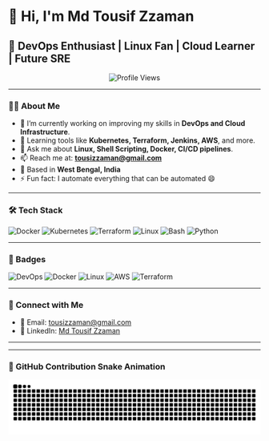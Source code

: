 # 👋 Hi, I'm Md Tousif Zzaman

## 🚀 DevOps Enthusiast | Linux Fan | Cloud Learner | Future SRE

<p align="center">
  <img src="https://komarev.com/ghpvc/?username=tousifzzaman&label=Profile%20views&color=0e75b6&style=flat" alt="Profile Views" />
</p>

---

### 🧑‍💻 About Me

- 🔭 I’m currently working on improving my skills in **DevOps and Cloud Infrastructure**.
- 🌱 Learning tools like **Kubernetes, Terraform, Jenkins, AWS**, and more.
- 💬 Ask me about **Linux, Shell Scripting, Docker, CI/CD pipelines**.
- 📫 Reach me at: **tousizzaman@gmail.com**
- 📍 Based in **West Bengal, India**
- ⚡ Fun fact: I automate everything that can be automated 😄

---

### 🛠️ Tech Stack

<p align="left">
  <img src="https://cdn.jsdelivr.net/gh/devicons/devicon/icons/docker/docker-original.svg" width="40" title="Docker"/>
  <img src="https://cdn.jsdelivr.net/gh/devicons/devicon/icons/kubernetes/kubernetes-plain.svg" width="40" title="Kubernetes"/>
  <img src="https://cdn.jsdelivr.net/gh/devicons/devicon/icons/terraform/terraform-original.svg" width="40" title="Terraform"/>
  <img src="https://cdn.jsdelivr.net/gh/devicons/devicon/icons/linux/linux-original.svg" width="40" title="Linux"/>
  <img src="https://cdn.jsdelivr.net/gh/devicons/devicon/icons/bash/bash-original.svg" width="40" title="Bash"/>
  <img src="https://cdn.jsdelivr.net/gh/devicons/devicon/icons/python/python-original.svg" width="40" title="Python"/>
</p>

---

### 🏅 Badges

![DevOps](https://img.shields.io/badge/DevOps-Engineer-blue?style=for-the-badge&logo=dev.to)
![Docker](https://img.shields.io/badge/Docker-Containerization-blue?style=for-the-badge&logo=docker)
![Linux](https://img.shields.io/badge/Linux-Lover-yellow?style=for-the-badge&logo=linux)
![AWS](https://img.shields.io/badge/AWS-Cloud-orange?style=for-the-badge&logo=amazon-aws)
![Terraform](https://img.shields.io/badge/Terraform-IaC-623CE4?style=for-the-badge&logo=terraform)

---

### 🤝 Connect with Me

- 📧 Email: [tousizzaman@gmail.com](mailto:tousizzaman@gmail.com)  
- 🔗 LinkedIn: [Md Tousif Zzaman](https://www.linkedin.com/in/md-tousif-zzaman-26bb54259)

---

---

### 🐍 GitHub Contribution Snake Animation

<p align="center">
  <img src="https://github.com/tousifzzaman/tousifzzaman/raw/output/github-contribution-grid-snake.svg" alt="Snake animation" />
</p>

